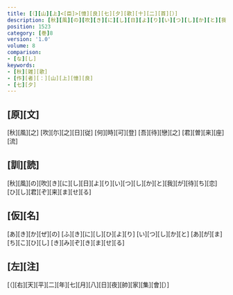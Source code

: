 ```yaml
---
title: [（][山][上]<[臣]>[憶][良][七][夕][歌][十][二][首][）]
description: [秋][風][の][吹][き][に][し][日][よ][り][い][つ][し][か][と][我][が][待][ち][恋][ひ][し][君][ぞ][来][ま][せ][る]
position: 1523
category: [巻]8
version: '1.0'
volume: 8
comparison:
- [な][し]
keywords:
- [秋][雑][歌]
- [作][者][：][山][上][憶][良]
- [七][夕]
---
```


## [原][文]

[秋][風][之] [吹][尓][之][日][従] [何][時][可][登] [吾][待][戀][之] [君][曽][来][座][流]

## [訓][読]

[秋][風][の][吹][き][に][し][日][よ][り][い][つ][し][か][と][我][が][待][ち][恋][ひ][し][君][ぞ][来][ま][せ][る]

## [仮][名]

[あ][き][か][ぜ][の] [ふ][き][に][し][ひ][よ][り] [い][つ][し][か][と] [あ][が][ま][ち][こ][ひ][し] [き][み][ぞ][き][ま][せ][る]

## [左][注]

[（][右][天][平][二][年][七][月][八][日][夜][帥][家][集][會][）]
